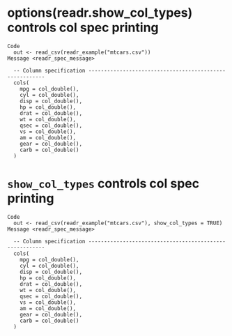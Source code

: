 # options(readr.show_col_types) controls col spec printing

    Code
      out <- read_csv(readr_example("mtcars.csv"))
    Message <readr_spec_message>
      
      -- Column specification --------------------------------------------------------
      cols(
        mpg = col_double(),
        cyl = col_double(),
        disp = col_double(),
        hp = col_double(),
        drat = col_double(),
        wt = col_double(),
        qsec = col_double(),
        vs = col_double(),
        am = col_double(),
        gear = col_double(),
        carb = col_double()
      )
      

# `show_col_types` controls col spec printing

    Code
      out <- read_csv(readr_example("mtcars.csv"), show_col_types = TRUE)
    Message <readr_spec_message>
      
      -- Column specification --------------------------------------------------------
      cols(
        mpg = col_double(),
        cyl = col_double(),
        disp = col_double(),
        hp = col_double(),
        drat = col_double(),
        wt = col_double(),
        qsec = col_double(),
        vs = col_double(),
        am = col_double(),
        gear = col_double(),
        carb = col_double()
      )
      

